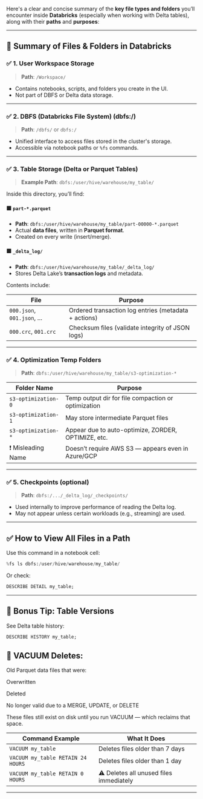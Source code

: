 Here's a clear and concise summary of the **key file types and folders** you’ll encounter inside **Databricks** (especially when working with Delta tables), along with their **paths** and **purposes**:

---

## 📁 Summary of Files & Folders in Databricks

### ✅ 1. **User Workspace Storage**

> **Path**: `/Workspace/`

* Contains notebooks, scripts, and folders you create in the UI.
* Not part of DBFS or Delta data storage.

---

### ✅ 2. **DBFS (Databricks File System)** (dbfs:/)

> **Path**: `/dbfs/` or `dbfs:/`

* Unified interface to access files stored in the cluster's storage.
* Accessible via notebook paths or `%fs` commands.

---

### ✅ 3. **Table Storage (Delta or Parquet Tables)**

> **Example Path**: `dbfs:/user/hive/warehouse/my_table/`

Inside this directory, you’ll find:

#### 🟩 `part-*.parquet`

* **Path**: `dbfs:/user/hive/warehouse/my_table/part-00000-*.parquet`
* Actual **data files**, written in **Parquet format**.
* Created on every write (insert/merge).

#### 🟩 `_delta_log/`

* **Path**: `dbfs:/user/hive/warehouse/my_table/_delta_log/`
* Stores Delta Lake’s **transaction logs** and metadata.

Contents include:

| File                        | Purpose                                              |
| --------------------------- | ---------------------------------------------------- |
| `000.json`, `001.json`, ... | Ordered transaction log entries (metadata + actions) |
| `000.crc`, `001.crc`        | Checksum files (validate integrity of JSON logs)     |

---

### ✅ 4. **Optimization Temp Folders**

> **Path**: `dbfs:/user/hive/warehouse/my_table/s3-optimization-*`

| Folder Name         | Purpose                                             |
| ------------------- | --------------------------------------------------- |
| `s3-optimization-0` | Temp output dir for file compaction or optimization |
| `s3-optimization-1` | May store intermediate Parquet files                |
| `s3-optimization-*` | Appear due to auto-optimize, ZORDER, OPTIMIZE, etc. |
| ❗ Misleading Name   | Doesn’t require AWS S3 — appears even in Azure/GCP  |

---

### ✅ 5. **Checkpoints (optional)**

> **Path**: `dbfs:/.../_delta_log/_checkpoints/`

* Used internally to improve performance of reading the Delta log.
* May not appear unless certain workloads (e.g., streaming) are used.

---

## ✅ How to View All Files in a Path

Use this command in a notebook cell:

```python
%fs ls dbfs:/user/hive/warehouse/my_table/
```

Or check:

```sql
DESCRIBE DETAIL my_table;
```

---

## 🔎 Bonus Tip: Table Versions

See Delta table history:

```sql
DESCRIBE HISTORY my_table;
```
## 🧹 VACUUM Deletes:
Old Parquet data files that were:

Overwritten

Deleted

No longer valid due to a MERGE, UPDATE, or DELETE

These files still exist on disk until you run VACUUM — which reclaims that space.

| Command Example                   | What It Does                            |
| --------------------------------- | --------------------------------------- |
| `VACUUM my_table`                 | Deletes files older than 7 days         |
| `VACUUM my_table RETAIN 24 HOURS` | Deletes files older than 1 day          |
| `VACUUM my_table RETAIN 0 HOURS`  | ⚠️ Deletes all unused files immediately |

---
